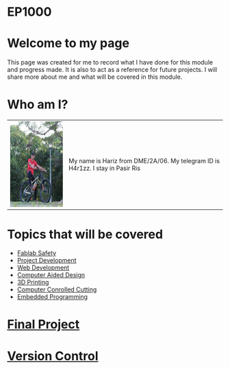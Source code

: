 # EP1000
# Welcome to my page
This page was created for me to record what I have done for this module and progress made. It is also to act as a reference for future projects. I will share more about me and what will be covered in this module.
# Who am I?

|        |                                                 |
|--------|:------------------------------------------------|
| <img src="IMG_20200201_203425_124.jpg" height="200">  | 	My name is Hariz from DME/2A/06. My telegram ID is H4r1zz. I stay in Pasir Ris |

# Topics that will be covered
- [Fablab Safety](fablab_safety.md)
- [Project Development]()
- [Web Development](web_development.md)
- [Computer Aided Design]()
- [3D Printing]()
- [Computer Conrolled Cutting]()
- [Embedded Programming]()
# [Final Project]()
# [Version Control](version_control.md)
